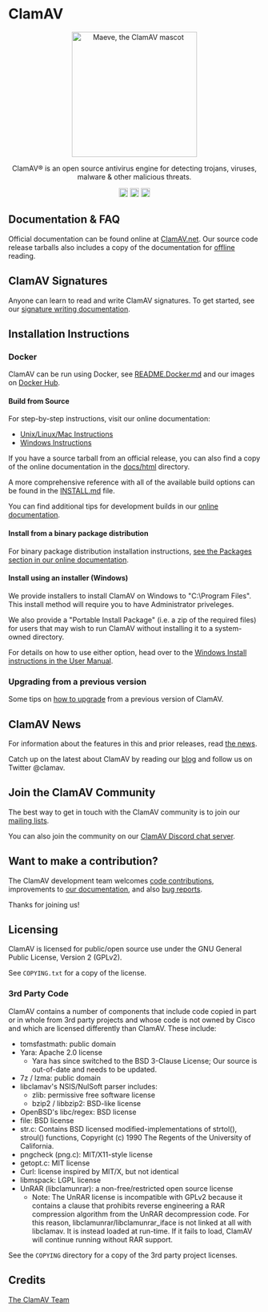 # ClamAV

<p align="center">
  <img width="250" height="250" src="https://raw.githubusercontent.com/Cisco-Talos/clamav-devel/dev/0.104/logo.png" alt='Maeve, the ClamAV mascot'>
</p>

<p align="center">
  ClamAV® is an open source antivirus engine for detecting trojans, viruses,
  malware & other malicious threats.
</p>

<p align="center">
  <a href="https://github.com/Cisco-Talos/clamav-devel/actions"><img src="https://github.com/Cisco-Talos/clamav-devel/workflows/CMake%20Build/badge.svg" height="18"></a>
  <a href="https://discord.gg/6vNAqWnVgw"><img src="https://img.shields.io/discord/636023333074370595.svg?logo=discord" height="18"/></a>
  <a href="https://twitter.com/clamav"><img src="https://abs.twimg.com/favicons/twitter.ico" width="18" height="18"></a>
</p>

## Documentation & FAQ

Official documentation can be found online at
[ClamAV.net](https://docs.clamav.net/).
Our source code release tarballs also includes a copy of the documentation for
[offline](docs/html/UserManual.html) reading.

## ClamAV Signatures

Anyone can learn to read and write ClamAV signatures. To get started, see our
[signature writing documentation](https://docs.clamav.net/manual/Signatures.html).

## Installation Instructions

### Docker

ClamAV can be run using Docker, see [README.Docker.md](README.Docker.md) and
our images on [Docker Hub](https://hub.docker.com/r/clamav/clamav).

#### Build from Source

For step-by-step instructions, visit our online documentation:
- [Unix/Linux/Mac Instructions](https://docs.clamav.net/manual/Installing/Installing-from-source-Unix.html)
- [Windows Instructions](https://docs.clamav.net/manual/Installing/Installing-from-source-Windows.html)

If you have a source tarball from an official release, you can also find
a copy of the online documentation in the [docs/html](docs/html) directory.

A more comprehensive reference with all of the available build options can be
found in the [INSTALL.md](INSTALL.md) file.

You can find additional tips for development builds in our
[online documentation](https://docs.clamav.net/manual/Development/development-builds.html).

#### Install from a binary package distribution

For binary package distribution installation instructions,
[see the Packages section in our online documentation](https://docs.clamav.net/manual/Installing/Packages.html).

#### Install using an installer (Windows)

We provide installers to install ClamAV on Windows to "C:\\Program Files".
This install method will require you to have Administrator priveleges.

We also provide a "Portable Install Package" (i.e. a zip of the required files)
for users that may wish to run ClamAV without installing it to a system-owned
directory.

For details on how to use either option, head over to the
[Windows Install instructions in the User Manual](https://docs.clamav.net/manual/Installing.html).

### Upgrading from a previous version

Some tips on [how to upgrade](https://docs.clamav.net/faq/faq-upgrade.html)
 from a previous version of ClamAV.

## ClamAV News

For information about the features in this and prior releases, read
[the news](NEWS.md).

Catch up on the latest about ClamAV by reading our
[blog](http://blog.clamav.net) and follow us on Twitter @clamav.

## Join the ClamAV Community

The best way to get in touch with the ClamAV community is to join our
[mailing lists](https://docs.clamav.net/faq/faq-ml.html).

You can also join the community on our
[ClamAV Discord chat server](https://discord.gg/6vNAqWnVgw).

## Want to make a contribution?

The ClamAV development team welcomes
[code contributions](https://github.com/Cisco-Talos/clamav-devel),
improvements to
[our documentation](https://github.com/Cisco-Talos/clamav-documentation),
and also [bug reports](https://github.com/Cisco-Talos/clamav-devel/issues).

Thanks for joining us!

## Licensing

ClamAV is licensed for public/open source use under the GNU General Public
License, Version 2 (GPLv2).

See `COPYING.txt` for a copy of the license.

### 3rd Party Code

ClamAV contains a number of components that include code copied in part or in
whole from 3rd party projects and whose code is not owned by Cisco and which
are licensed differently than ClamAV. These include:

- tomsfastmath:  public domain
- Yara: Apache 2.0 license
  - Yara has since switched to the BSD 3-Clause License;
    Our source is out-of-date and needs to be updated.
- 7z / lzma: public domain
- libclamav's NSIS/NulSoft parser includes:
  - zlib: permissive free software license
  - bzip2 / libbzip2: BSD-like license
- OpenBSD's libc/regex: BSD license
- file: BSD license
- str.c: Contains BSD licensed modified-implementations of strtol(), stroul()
  functions, Copyright (c) 1990 The Regents of the University of California.
- pngcheck (png.c): MIT/X11-style license
- getopt.c: MIT license
- Curl: license inspired by MIT/X, but not identical
- libmspack: LGPL license
- UnRAR (libclamunrar): a non-free/restricted open source license
  - Note: The UnRAR license is incompatible with GPLv2 because it contains a
    clause that prohibits reverse engineering a RAR compression algorithm from
    the UnRAR decompression code.
    For this reason, libclamunrar/libclamunrar_iface is not linked at all with
    libclamav. It is instead loaded at run-time. If it fails to load, ClamAV
    will continue running without RAR support.

See the `COPYING` directory for a copy of the 3rd party project licenses.

## Credits

[The ClamAV Team](https://www.clamav.net/about.html#credits)
